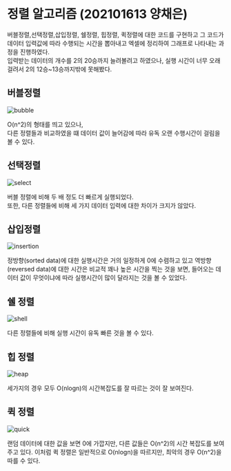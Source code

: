 # 정렬 알고리즘 (202101613 양채은)

버블정렬,선택정렬,삽입정렬, 쉘정렬, 힙정렬, 퀵정렬에 대한 코드를 구현하고 그 코드가 데이터 입력값에 따라 수행되는 시간을 뽑아내고 엑셀에 정리하여 그래프로 나타내는 과정을 진행하였다.      
입력받는 데이터의 개수를 2의 20승까지 늘려볼려고 하였으나, 실행 시간이 너무 오래 걸려서 2의 12승~13승까지밖에 못해봤다.


## 버블정렬

![bubble](https://github.com/akizakic/akizakic.github.io/blob/main/bubbleSort.png?raw=true)

O(n^2)의 형태를 띄고 있으나,    
다른 정렬들과 비교하였을 떄 데이터 값이 늘어감에 따라 유독 오랜 수행시간이 걸림을 볼 수 있다.


## 선택정렬

![select](https://github.com/akizakic/akizakic.github.io/blob/main/selectSort.png?raw=true)

버블 정렬에 비해 두 배 정도 더 빠르게 실행되었다.   
또한, 다른 정렬들에 비해 세 가지 데이터 입력에 대한 차이가 크지가 않았다.

## 삽입정렬

![insertion](https://github.com/akizakic/akizakic.github.io/blob/main/insertionSort.png?raw=true)

정방향(sorted data)에 대한 실행시간은 거의 일정하게 0에 수렴하고 있고 역방향(reversed data)에 대한 시간은 비교적 꽤나 높은 시간을 찍는 것을 보면,
들어오는 데이터 값이 무엇이냐에 따라 실행시간이 많이 달라지는 것을 볼 수 있었다.  

## 쉘 정렬

![shell](https://github.com/akizakic/akizakic.github.io/blob/main/shellSort.png?raw=true)

다른 정렬들에 비해 실행 시간이 유독 빠른 것을 볼 수 있다.

## 힙 정렬

![heap](https://raw.githubusercontent.com/akizakic/akizakic.github.io/385d0733d2a57312b63ba4f8f1fcf145acce4064/heapSort.png)

세가지의 경우 모두 O(nlogn)의 시간복잡도를 잘 따르는 것이 잘 보여진다.

## 퀵 정렬

![quick](https://github.com/akizakic/akizakic.github.io/blob/main/quickSort.png?raw=true)

랜덤 데이터에 대한 값을 보면 0에 가깝지만, 다른 값들은 O(n^2)의 시간 복잡도를 보여주고 있다.
이처럼 퀵 정렬은 일반적으로 O(nlogn)을 따르지만, 최악의 경우 O(n^2)을 따를 수 있다.

